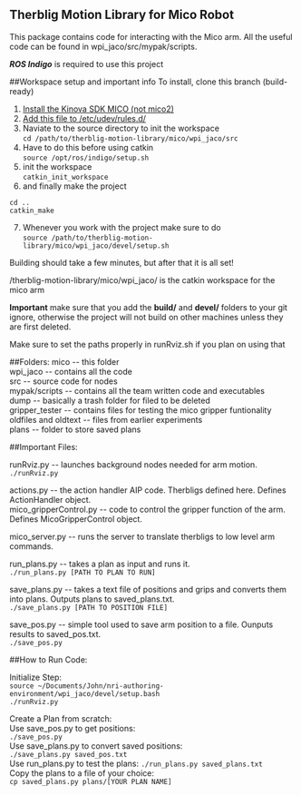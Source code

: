 ## Therblig Motion Library for Mico Robot 

This package contains code for interacting with the Mico arm. All the useful code can be found in wpi_jaco/src/mypak/scripts.<br />

**_ROS Indigo_** is required to use this project

##Workspace setup and important info
To install, clone this branch (build-ready)<br/>
1. [Install the Kinova SDK MICO (not mico2)](http://www.kinovarobotics.com/service-robotics/products/software/)<br/>
2. [Add this file to /etc/udev/rules.d/](https://github.com/Kinovarobotics/kinova-ros/blob/master/jaco_driver/udev/99-jaco-arm.rules)<br/>
3. Naviate to the source directory to init the workspace<br/>
`cd /path/to/therblig-motion-library/mico/wpi_jaco/src`<br/>
4. Have to do this before using catkin<br/>
`source /opt/ros/indigo/setup.sh`<br/>
5. init the workspace <br/>
`catkin_init_workspace`<br/>
6. and finally make the project<br/>
```
cd ..
catkin_make
```
7. Whenever you work with the project make sure to do<br/>
`source /path/to/therblig-motion-library/mico/wpi_jaco/devel/setup.sh`<br/>


Building should take a few minutes, but after that it is all set!


/therblig-motion-library/mico/wpi_jaco/ is the catkin workspace for the mico arm


**Important** make sure that you add the **build/** and **devel/** folders to your git ignore,
otherwise the project will not build on other machines unless they are first deleted.


Make sure to set the paths properly in runRviz.sh if you plan on using that



##Folders:
mico -- this folder <br />
wpi_jaco -- contains all the code<br />
src -- source code for nodes <br />
mypak/scripts -- contains all the team written code and executables<br />
dump -- basically a trash folder for filed to be deleted<br />
gripper_tester -- contains files for testing the mico gripper funtionality<br />
oldfiles and oldtext -- files from earlier experiments <br />
plans -- folder to store saved plans<br />

##Important Files:

runRviz.py -- launches background nodes needed for arm motion.<br />
`./runRviz.py`

actions.py -- the action handler AIP code. Therbligs defined here. Defines ActionHandler object.<br />
mico_gripperControl.py -- code to control the gripper function of the arm. Defines MicoGripperControl object.<br />

mico_server.py -- runs the server to translate therbligs to low level arm commands.<br />

run_plans.py -- takes a plan as input and runs it. <br />
`./run_plans.py [PATH TO PLAN TO RUN]`

save_plans.py -- takes a text file of positions and grips and converts them into plans. Outputs plans to saved_plans.txt.<br />
`./save_plans.py [PATH TO POSITION FILE]`

save_pos.py -- simple tool used to save arm position to a file. Ounputs results to saved_pos.txt.<br />
`./save_pos.py`

##How to Run Code:

Initialize Step:<br />
	`source ~/Documents/John/nri-authoring-environment/wpi_jaco/devel/setup.bash`<br />
	`./runRviz.py`<br />

Create a Plan from scratch:<br />
	Use save_pos.py to get positions:<br />
		`./save_pos.py`<br />
	Use save_plans.py to convert saved positions:<br />
		`./save_plans.py saved_pos.txt`<br />
	Use run_plans.py to test the plans:
		`./run_plans.py saved_plans.txt`<br />
	Copy the plans to a file of your choice:<br />
		`cp saved_plans.py plans/[YOUR PLAN NAME]`



